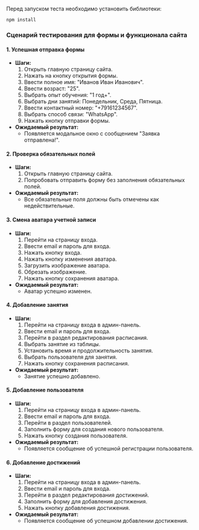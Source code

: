 Перед запуском теста необходимо установить библиотеки:
```
npm install
```

### Сценарий тестирования для формы и функционала сайта

#### 1. Успешная отправка формы
- **Шаги:**
  1. Открыть главную страницу сайта.
  2. Нажать на кнопку открытия формы.
  3. Ввести полное имя: "Иванов Иван Иванович".
  4. Ввести возраст: "25".
  5. Выбрать опыт обучения: "1 год+".
  6. Выбрать дни занятий: Понедельник, Среда, Пятница.
  7. Ввести контактный номер: "+79161234567".
  8. Выбрать способ связи: "WhatsApp".
  9. Нажать кнопку отправки формы.
- **Ожидаемый результат:**
  - Появляется модальное окно с сообщением "Заявка отправлена!".

#### 2. Проверка обязательных полей
- **Шаги:**
  1. Открыть главную страницу сайта.
  2. Попробовать отправить форму без заполнения обязательных полей.
- **Ожидаемый результат:**
  - Все обязательные поля должны быть отмечены как недействительные.

#### 3. Смена аватара учетной записи
- **Шаги:**
  1. Перейти на страницу входа.
  2. Ввести email и пароль для входа.
  3. Нажать кнопку входа.
  4. Нажать кнопку изменения аватара.
  5. Загрузить изображение аватара.
  6. Обрезать изображение.
  7. Нажать кнопку сохранения аватара.
- **Ожидаемый результат:**
  - Аватар успешно изменен.

#### 4. Добавление занятия
- **Шаги:**
  1. Перейти на страницу входа в админ-панель.
  2. Ввести email и пароль для входа.
  3. Перейти в раздел редактирования расписания.
  4. Выбрать занятие из таблицы.
  5. Установить время и продолжительность занятия.
  6. Выбрать пользователя для занятия.
  7. Нажать кнопку сохранения расписания.
- **Ожидаемый результат:**
  - Занятие успешно добавлено.

#### 5. Добавление пользователя
- **Шаги:**
  1. Перейти на страницу входа в админ-панель.
  2. Ввести email и пароль для входа.
  3. Перейти в раздел пользователей.
  4. Заполнить форму для создания нового пользователя.
  5. Нажать кнопку создания пользователя.
- **Ожидаемый результат:**
  - Появляется сообщение об успешной регистрации пользователя.

#### 6. Добавление достижений
- **Шаги:**
  1. Перейти на страницу входа в админ-панель.
  2. Ввести email и пароль для входа.
  3. Перейти в раздел редактирования достижений.
  4. Заполнить форму для добавления достижения.
  5. Нажать кнопку добавления достижения.
- **Ожидаемый результат:**
  - Появляется сообщение об успешном добавлении достижения.
